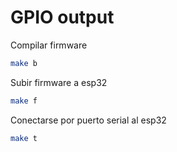 # GPIO output

Compilar firmware

```bash
make b
```

Subir firmware a esp32

```bash
make f
```

Conectarse por puerto serial al esp32

```bash
make t
```
